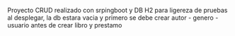 Proyecto CRUD realizado con srpingboot y DB H2 para ligereza de pruebas
al desplegar, la db estara vacia y primero se debe crear autor - genero - usuario antes de crear libro y prestamo
